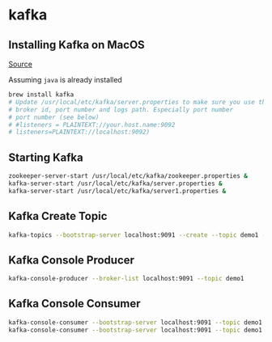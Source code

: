 # kafka

## Installing Kafka on MacOS
[Source](https://medium.com/@Ankitthakur/apache-kafka-installation-on-mac-using-homebrew-a367cdefd273)

Assuming `java` is already installed

```bash
brew install kafka
# Update /usr/local/etc/kafka/server.properties to make sure you use the correct values for
# broker id, port number and logs path. Especially port number
# port number (see below)
# #listeners = PLAINTEXT://your.host.name:9092
# listeners=PLAINTEXT://localhost:9092)
```

## Starting Kafka

```bash
zookeeper-server-start /usr/local/etc/kafka/zookeeper.properties &
kafka-server-start /usr/local/etc/kafka/server.properties &
kafka-server-start /usr/local/etc/kafka/server1.properties &
```

## Kafka Create Topic

```bash
kafka-topics --bootstrap-server localhost:9091 --create --topic demo1 --partitions 2 --replication-factor 2
```

## Kafka Console Producer

```bash
kafka-console-producer --broker-list localhost:9091 --topic demo1
```

## Kafka Console Consumer

```bash
kafka-console-consumer --bootstrap-server localhost:9091 --topic demo1
kafka-console-consumer --bootstrap-server localhost:9091 --topic demo1 --from-beginning
```
